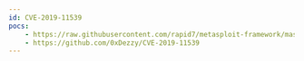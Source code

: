 ```yaml
---
id: CVE-2019-11539
pocs:
    - https://raw.githubusercontent.com/rapid7/metasploit-framework/master/modules/exploits/linux/http/pulse_secure_cmd_exec.rb
    - https://github.com/0xDezzy/CVE-2019-11539
---
```

